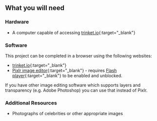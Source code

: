 ## What you will need

### Hardware

+ A computer capable of accessing [trinket.io](https://trinket.io){:target="_blank"}

### Software

This project can be completed in a browser using the following websites:
+ [trinket.io](https://trinket.io){:target="_blank"}
+ [Pixlr image editor](https://pixlr.com/editor/){:target="_blank"} - requires [Flash player](https://helpx.adobe.com/flash-player.html){:target="_blank"} to be enabled and unblocked.

If you have other image editing software which supports layers and transparency (e.g. Adobe Photoshop) you can use that instead of Pixlr.

### Additional Resources

+ Photographs of celebrities or other appropriate images
